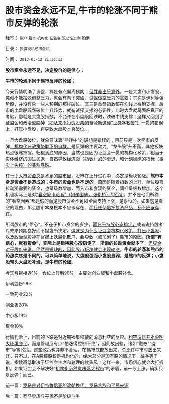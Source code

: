 # 股市资金永远不足,牛市的轮涨不同于熊市反弹的轮涨

标签： `散户` `股本` `机构化` `证监会` `流动性过剩` `股票` 

目录： `投资投机经济危机`

时间： `2013-03-12 21:36:13`

**股市资金永远不足，决定股价的是信心；**

**牛市的轮涨不同于熊市反弹的轮涨**；

今天行情明确了调整，算是有点偏离预期；[但并非出乎意外](../../../2013/3/11/德国化的细节理性主义和李稻葵政委的弗赖堡学派.md)。一是大盘和小盘股，类似不能摆脱调整压力，就会有向下突破，试探做空压力的需要；其次是伊利等强势股，并没有象一些人预期的那样破位。其三是重盘指数都在均线上得到支撑。后市的小盘股既然破位上升趋势，就有试探支撑的必要性，此时大盘就将面临真正的考验，那就是大盘股指数，不允许在小盘股回跌时，跌破中线支撑！这样又回到了证监会和政治型股神（[如从来不投资股票的董登新这种“证券学教授”）](../../../2009/12/10/专家教授嫌中国税收太轻，“向国际接轨”.md)一贯的错误上：打压小盘股，将导致大盘股本身破位。

一旦大盘股破位，就象意味着“熊转牛”的设想是错误的；目前只是一次熊市的反弹[，机构化在政策协助下的自救，](../../../2012/12/21/牛熊中有所区别的补涨补跌及后续行情；郭树清“严打散庄”.md)是反弹的主要动力。“龙头股”升不高，其他板块热点很难捕捉。归根到底的原因，当然也是因为证监会一贯的机构化政策，相当于实体经济的国进民退，自然导致经济面（指数）的的衰退，[和计划操纵的指标（事实上失控）的暴涨暴跌](../../../2013/3/8/世上本来无谣言，愿意信的多了，就有谣言了；.md)。

[在一个入市资金总是不足的股市里](../../../2010/12/21/交换创造价值：流动性定律.md)，股市在上升过程中，必定是板块轮涨。**熊市本身是资金不足造成的；牛市的资金也是不足的**。原因是随着指数的上升，单位股票拉动所需要的资金，也呈级数增加，而入市和套现的资金，同样呈级数增加。这个机理实际上是对[“看空股市论者”（如谢国忠，张化桥）的否定](../../../2013/2/8/张化桥先生认为“中国老百姓和民营越来越富”吗？.md)。并不是他们所称的“看空因素”都是假的而是股市资金不足以全面支持上涨，是永恒的。如果这是看空的理由，那么股市本身根本不应该存在，[而且任何信托投资产品，都不应该存在](../../../2012/11/23/封建才是追逐分红的社会，分红推动经济封建化；.md)。

所谓股市的“信心”，不在于扩市资金的多少，[而在于持股心态稳定，](../../../2012/11/28/“机构化”难道是让基金代替政府，向中国人分红？.md)或者说持股者对末来预期良好而不抛盘所决定。[这就是为什么证监会机构化政策，打压小盘股](../../../2012/11/24/把生机勃勃的中国经济，A股打压成大熊市，不容易！.md)，以及政治型股神在官媒上妖魔化散户，会导致（或加剧了）熊市的原因。**所谓“有信心，就有资金”，实际上是指持股心态稳定了，所需的拉动资金就少了**。[但资金对于股价来说，仍然是短缺的，因此股市板块就会出现轮涨](../../../2010/12/21/交换创造价值：流动性定律看炒作.md)。**牛市的轮涨和熊市的轮涨次序是不同的。可以简单地说，大盘股强而小盘股显弱，是熊市的反弹；小盘股带头大盘股补涨，是牛市的轮涨**。

今天亏损接近1%，仓位上升到90%，主要对创业板和小盘股补仓。

伊利股份29%

一致药业22%

创业板20%

中小板19%

资金10%

行情判断上，目前的下跌是对近期密集释放的消息利空的反应。[利空消息并不说明大环境变了](../../../2013/1/9/庄家只能逢跌买熊股，不能靠内幕赚钱，一般没有内幕消息.md)，而是管理层有点“怕涨得控制不住”，因此放出些，诸如“融券”“退市”等等政策。这些政策也并非不合理，在熊市底部放出来，总比在牛市时放出来好。只不过，在A股控股权是机构化的，绝大部分是国有股的情况下，融券等于说，指数高低取决于证监会主席和总理的枕头风！这样一来，市场信心就会大打折扣。如果证监会不解决好“[机构化必然意味着大熊市](../../../2012/1/5/证监会政策过度令A股熊遍全球.md)”的矛盾，前一段上涨，确实只是反弹；而已。



前一篇：[罗马是对伊特鲁尼亚的改朝换代，罗马贵族和平民来源](../../../2013/3/12/罗马是对伊特鲁尼亚的改朝换代，罗马贵族和平民来源.md)

后一篇：[罗马贵族与平民不是阶级斗争](../../../2013/3/13/罗马贵族与平民不是阶级斗争.md)